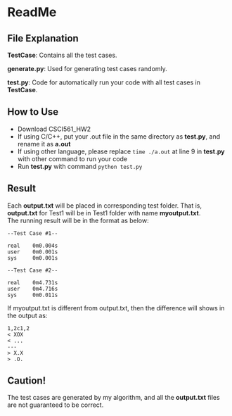 # ReadMe

## File Explanation

**TestCase**: Contains all the test cases.

**generate.py**: Used for generating test cases randomly.

**test.py**: Code for automatically run your code with all test cases in **TestCase**.

## How to Use  
* Download CSCI561_HW2  
* If using C/C++, put your .out file in the same directory as **test.py**, and rename it as **a.out**
* If using other language, please replace `time ./a.out` at line 9 in **test.py** with other command to run your code
* Run **test.py** with command `python test.py`

## Result
Each **output.txt** will be placed in corresponding test folder. That is, **output.txt** for Test1 will be in Test1 folder with name **myoutput.txt**.  
The running result will be in the format as below:
```
--Test Case #1--

real	0m0.004s
user	0m0.001s
sys 	0m0.001s

--Test Case #2--

real	0m4.731s
user	0m4.716s
sys     0m0.011s
```
If myoutput.txt is different from output.txt, then the difference will shows in the output as:
```
1,2c1,2
< XOX
< ...
---
> X.X
> .O.
```

## Caution!
The test cases are generated by my algorithm, and all the **output.txt** files are not guaranteed to be correct.
